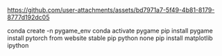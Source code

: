 https://github.com/user-attachments/assets/bd7971a7-5f49-4b81-8179-8777d192dc05

conda create -n pygame_env
conda activate pygame
pip install pygame
install pytorch from website stable pip python none
pip install matplotlib ipython
